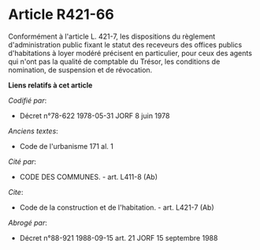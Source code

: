 # Article R421-66

Conformément à l'article L. 421-7, les dispositions du règlement d'administration public fixant le statut des receveurs des
offices publics d'habitations à loyer modéré précisent en particulier, pour ceux des agents qui n'ont pas la qualité de
comptable du Trésor, les conditions de nomination, de suspension et de révocation.

**Liens relatifs à cet article**

_Codifié par_:

  - Décret n°78-622 1978-05-31 JORF 8 juin 1978

_Anciens textes_:

  - Code de l'urbanisme 171 al. 1

_Cité par_:

  - CODE DES COMMUNES. - art. L411-8 (Ab)

_Cite_:

  - Code de la construction et de l'habitation. - art. L421-7 (Ab)

_Abrogé par_:

  - Décret n°88-921 1988-09-15 art. 21 JORF 15 septembre 1988
